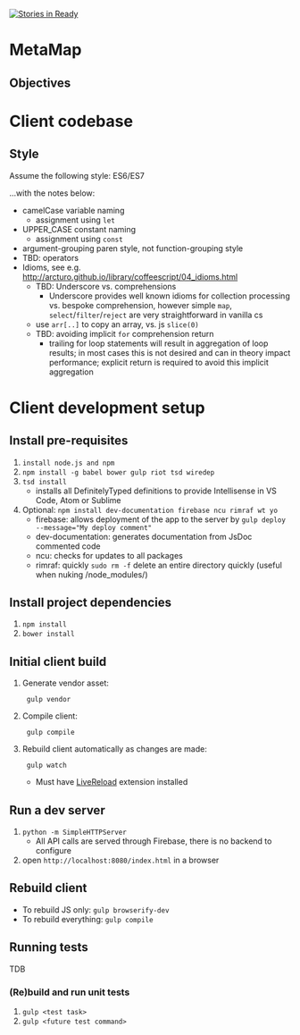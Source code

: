 [![Stories in Ready](https://badge.waffle.io/CabreraResearch/MetaMap.png?label=ready&title=Ready)](https://waffle.io/CabreraResearch/MetaMap)
# MetaMap

## Objectives

# Client codebase

## Style

Assume the following style: ES6/ES7

...with the notes below:

* camelCase variable naming
    * assignment using `let` 
* UPPER_CASE constant naming 
    * assignment using `const`   
* argument-grouping paren style, not function-grouping style
* TBD: operators
* Idioms, see e.g. http://arcturo.github.io/library/coffeescript/04_idioms.html
    * TBD: Underscore vs. comprehensions
        * Underscore provides well known idioms for collection processing vs. bespoke comprehension, however
          simple `map`, `select`/`filter`/`reject` are very straightforward in vanilla cs
    * use `arr[..]` to copy an array, vs. js `slice(0)`
    * TBD: avoiding implicit `for` comprehension return
        * trailing for loop statements will result in aggregation of loop results; in most cases this is not
          desired and can in theory impact performance; explicit return is required to avoid this implicit
          aggregation

# Client development setup

## Install pre-requisites

1. `install node.js and npm`
2. `npm install -g babel bower gulp riot tsd wiredep`
3. `tsd install`
    * installs all DefinitelyTyped definitions to provide Intellisense in VS Code, Atom or Sublime
3. Optional: `npm install dev-documentation firebase ncu rimraf wt yo`
    * firebase: allows deployment of the app to the server by `gulp deploy --message="My deploy comment"`
    * dev-documentation: generates documentation from JsDoc commented code
    * ncu: checks for updates to all packages
    * rimraf: quickly `sudo rm -f` delete an entire directory quickly (useful when nuking /node_modules/)

## Install project dependencies

1. `npm install`
2. `bower install`

## Initial client build

1. Generate vendor asset:

        gulp vendor
        
2. Compile client:

        gulp compile
        

3. Rebuild client automatically as changes are made:

        gulp watch
        
    * Must have [LiveReload](https://chrome.google.com/webstore/detail/livereload/jnihajbhpnppcggbcgedagnkighmdlei?hl=en) extension installed

## Run a dev server
    
1. `python -m SimpleHTTPServer`
    * All API calls are served through Firebase, there is no backend to configure
2. open `http://localhost:8080/index.html` in a browser

## Rebuild client

* To rebuild JS only: `gulp browserify-dev`
* To rebuild everything: `gulp compile`
    
## Running tests

TDB

### (Re)build and run unit tests

1. `gulp <test task>`
2. `gulp <future test command>`
